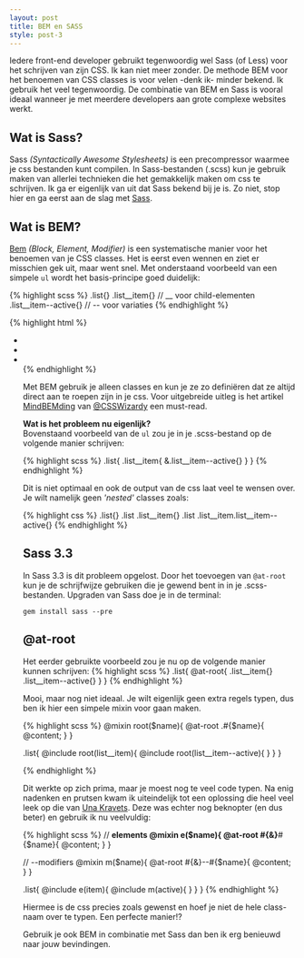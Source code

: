 ```yaml
---
layout: post
title: BEM en SASS
style: post-3
---
```


Iedere front-end developer gebruikt tegenwoordig wel Sass (of Less) voor het schrijven van zijn CSS. Ik kan niet meer zonder. De methode BEM voor het benoemen van CSS classes is voor velen -denk ik- minder bekend. Ik gebruik het veel tegenwoordig. De combinatie van BEM en Sass is vooral ideaal wanneer je met meerdere developers aan grote complexe websites werkt.

## Wat is Sass?
Sass *(Syntactically Awesome Stylesheets)* is een precompressor waarmee je css bestanden kunt compilen. In Sass-bestanden (.scss) kun je gebruik maken van allerlei technieken die het gemakkelijk maken om css te schrijven. Ik ga er eigenlijk van uit dat Sass bekend bij je is. Zo niet, stop hier en ga eerst aan de slag met [Sass](http://sass-lang.com/).

## Wat is BEM?
[Bem](http://bem.info) *(Block, Element, Modifier)* is een systematische manier voor het benoemen van je CSS classes. Het is eerst even wennen en ziet er misschien gek uit, maar went snel. Met onderstaand voorbeeld van een simpele `ul` wordt het basis-principe goed duidelijk:

{% highlight scss %}
.list{}
.list__item{} // __ voor child-elementen
.list__item--active{} // -- voor variaties 
{% endhighlight %}

{% highlight html %}
<ul class="list">
    <li class="list__item"></li>
    <li class="list__item"></li>
    <li class="list__item list__item--active"></li>
</form>
{% endhighlight %}

Met BEM gebruik je alleen classes en kun je ze zo definiëren dat ze altijd direct aan te roepen zijn in je css. Voor uitgebreide uitleg is het artikel [MindBEMding](http://csswizardry.com/2013/01/mindbemding-getting-your-head-round-bem-syntax/) van [@CSSWizardy](http://twitter.com/csswizardy) een must-read.

**Wat is het probleem nu eigenlijk?**<br>
Bovenstaand voorbeeld van de `ul` zou je in je .scss-bestand op de volgende manier schrijven:

{% highlight scss %}
.list{
    .list__item{
        &.list__item--active{} 
    }
}
{% endhighlight %}

Dit is niet optimaal en ook de output van de css laat veel te wensen over. Je wilt namelijk geen *'nested'* classes zoals:

{% highlight css %}
.list{}
.list .list__item{}
.list .list__item.list__item--active{} 
{% endhighlight %}

## Sass 3.3
In Sass 3.3 is dit probleem opgelost. Door het toevoegen van `@at-root` kun je de schrijfwijze gebruiken die je gewend bent in in je .scss-bestanden. Upgraden van Sass doe je in de terminal:

    gem install sass --pre 

## @at-root
Het eerder gebruikte voorbeeld zou je nu op de volgende manier kunnen schrijven:
{% highlight scss %}
.list{
    @at-root{
        .list__item{}
        .list__item--active{} 
    }
}
{% endhighlight %}

Mooi, maar nog niet ideaal. Je wilt eigenlijk geen extra regels typen, dus ben ik hier een simpele mixin voor gaan maken. 

{% highlight scss %}
@mixin root($name){
  @at-root .#{$name}{
    @content;
  }
}

.list{
    @include root(list__item){
        @include root(list__item--active){
        }
    }
}

{% endhighlight %}

Dit werkte op zich prima, maar je moest nog te veel code typen. Na enig nadenken en prutsen kwam ik uiteindelijk tot een oplossing die heel veel leek op die van [Una Kravets](http://blog.unakravets.com/post/64113156740/sass-3-3-at-root-bem). Deze was echter nog beknopter (en dus beter) en gebruik ik nu veelvuldig:

{% highlight scss %}
// __elements
@mixin e($name){
  @at-root #{&}__#{$name}{
    @content;
  }
}

// --modifiers
@mixin m($name){
  @at-root #{&}--#{$name}{
    @content;
  }
}

.list{
    @include e(item){
        @include m(active){
        }
    }
}
{% endhighlight %}

Hiermee is de css precies zoals gewenst en hoef je niet de hele class-naam over te typen. Een perfecte manier!? 

Gebruik je ook BEM in combinatie met Sass dan ben ik erg benieuwd naar jouw bevindingen.